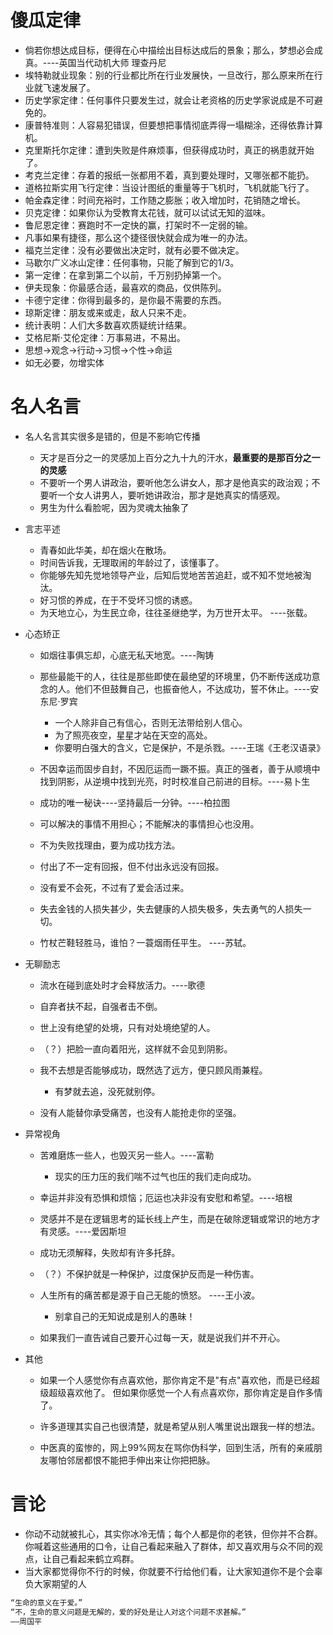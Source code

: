 # 傻瓜定律

- 倘若你想达成目标，便得在心中描绘出目标达成后的景象；那么，梦想必会成真。----英国当代动机大师 理查丹尼
- 埃特勒就业现象：别的行业都比所在行业发展快，一旦改行，那么原来所在行业就飞速发展了。
- 历史学家定律：任何事件只要发生过，就会让老资格的历史学家说成是不可避免的。
- 康普特准则：人容易犯错误，但要想把事情彻底弄得一塌糊涂，还得依靠计算机。
- 克里斯托尔定律：遭到失败是件麻烦事，但获得成功时，真正的祸患就开始了。
- 考克兰定律：存着的报纸一张都用不着，真到要处理时，又哪张都不能扔。
- 道格拉斯实用飞行定律：当设计图纸的重量等于飞机时，飞机就能飞行了。
- 帕金森定律：时间充裕时，工作随之膨胀；收入增加时，花销随之增长。
- 贝克定律：如果你认为受教育太花钱，就可以试试无知的滋味。
- 鲁尼恩定律：赛跑时不一定快的赢，打架时不一定弱的输。
- 凡事如果有捷径，那么这个捷径很快就会成为唯一的办法。
- 福克兰定律：没有必要做出决定时，就有必要不做决定。
- 马歇尔广义冰山定律：任何事物，只能了解到它的1/3。
- 第一定律：在拿到第二个以前，千万别扔掉第一个。
- 伊夫现象：你最感合适，最喜欢的商品，仅供陈列。
- 卡德宁定律：你得到最多的，是你最不需要的东西。
- 琼斯定律：朋友或来或走，敌人只来不走。
- 统计表明：人们大多数喜欢质疑统计结果。
- 艾格尼斯·艾伦定律：万事易进，不易出。
- 思想→观念→行动→习惯→个性→命运
- 如无必要，勿增实体

# 名人名言

- 名人名言其实很多是错的，但是不影响它传播

  - 天才是百分之一的灵感加上百分之九十九的汗水，**最重要的是那百分之一的灵感**
  - 不要听一个男人讲政治，要听他怎么讲女人，那才是他真实的政治观；不要听一个女人讲男人，要听她讲政治，那才是她真实的情感观。
  - 男生为什么看脸呢，因为灵魂太抽象了

- 言志平述

  - 青春如此华美，却在烟火在散场。
  - 时间告诉我，无理取闹的年龄过了，该懂事了。
  - 你能够先知先觉地领导产业，后知后觉地苦苦追赶，或不知不觉地被淘汰。
  - 好习惯的养成，在于不受坏习惯的诱惑。
  - 为天地立心，为生民立命，往往圣继绝学，为万世开太平。 ----张载。

- 心态矫正

  - 如烟往事俱忘却，心底无私天地宽。----陶铸
  - 那些最能干的人，往往是那些即使在最绝望的环境里，仍不断传送成功意念的人。他们不但鼓舞自己，也振奋他人，不达成功，誓不休止。----安东尼·罗宾

    - 一个人除非自己有信心，否则无法带给别人信心。
    - 为了照亮夜空，星星才站在天空的高处。
    - 你要明白强大的含义，它是保护，不是杀戮。----王瑞《王老汉语录》

  - 不因幸运而固步自封，不因厄运而一蹶不振。真正的强者，善于从顺境中找到阴影，从逆境中找到光亮，时时校准自己前进的目标。----易卜生

  - 成功的唯一秘诀----坚持最后一分钟。----柏拉图

  - 可以解决的事情不用担心；不能解决的事情担心也没用。

  - 不为失败找理由，要为成功找方法。

  - 付出了不一定有回报，但不付出永远没有回报。

  - 没有爱不会死，不过有了爱会活过来。

  - 失去金钱的人损失甚少，失去健康的人损失极多，失去勇气的人损失一切。

  - 竹杖芒鞋轻胜马，谁怕？一蓑烟雨任平生。 ----苏轼。

- 无聊励志

  - 流水在碰到底处时才会释放活力。----歌德
  - 自弃者扶不起，自强者击不倒。
  - 世上没有绝望的处境，只有对处境绝望的人。
  - （？）把脸一直向着阳光，这样就不会见到阴影。
  - 我不去想是否能够成功，既然选了远方，便只顾风雨兼程。

    - 有梦就去追，没死就别停。

  - 没有人能替你承受痛苦，也没有人能抢走你的坚强。

- 异常视角

  - 苦难磨炼一些人，也毁灭另一些人。----富勒

    - 现实的压力压的我们喘不过气也压的我们走向成功。

  - 幸运并非没有恐惧和烦恼；厄运也决非没有安慰和希望。----培根

  - 灵感并不是在逻辑思考的延长线上产生，而是在破除逻辑或常识的地方才有灵感。----爱因斯坦

  - 成功无须解释，失败却有许多托辞。

  - （？）不保护就是一种保护，过度保护反而是一种伤害。

  - 人生所有的痛苦都是源于自己无能的愤怒。 ----王小波。

    - 别拿自己的无知说成是别人的愚昧！

  - 如果我们一直告诫自己要开心过每一天，就是说我们并不开心。

- 其他

  - 如果一个人感觉你有点喜欢他，那你肯定不是"有点"喜欢他，而是已经超级超级喜欢他了。 但如果你感觉一个人有点喜欢你，那你肯定是自作多情了。

  - 许多道理其实自己也很清楚，就是希望从别人嘴里说出跟我一样的想法。

  - 中医真的蛮惨的，网上99%网友在骂你伪科学，回到生活，所有的亲戚朋友哪怕邻居都恨不能把手伸出来让你把把脉。

# 言论

- 你动不动就被扎心，其实你冰冷无情；每个人都是你的老铁，但你并不合群。你喊着这些通用的口令，让自己看起来融入了群体，却又喜欢用与众不同的观点，让自己看起来鹤立鸡群。
- 当大家都觉得你不行的时候，你就要不行给他们看，让大家知道你不是个会辜负大家期望的人

```js
“生命的意义在于爱。”
“不，生命的意义问题是无解的，爱的好处是让人对这个问题不求甚解。”
——周国平


```
